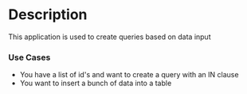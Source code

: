 # Description
This application is used to create queries based on data input

### Use Cases
- You have a list of id's and want to create a query with an IN clause
- You want to insert a bunch of data into a table